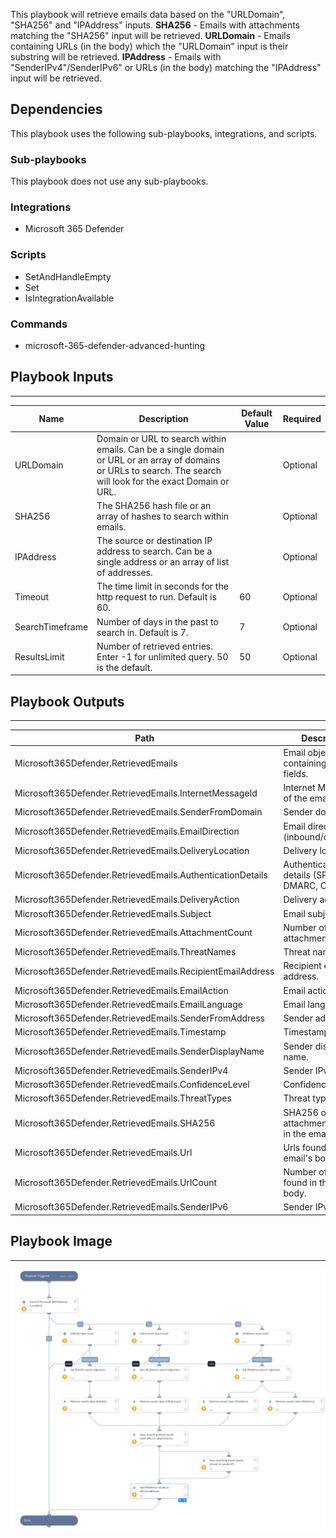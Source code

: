 This playbook will retrieve emails data based on the "URLDomain", "SHA256" and "IPAddress" inputs.
**SHA256** - Emails with attachments matching the "SHA256" input will be retrieved.
**URLDomain** - Emails containing URLs (in the body) which the "URLDomain" input is their substring will be retrieved.
**IPAddress** - Emails with "SenderIPv4"/SenderIPv6" or URLs (in the body) matching the "IPAddress" input will be retrieved.

## Dependencies
This playbook uses the following sub-playbooks, integrations, and scripts.

### Sub-playbooks
This playbook does not use any sub-playbooks.

### Integrations
* Microsoft 365 Defender

### Scripts
* SetAndHandleEmpty
* Set
* IsIntegrationAvailable

### Commands
* microsoft-365-defender-advanced-hunting

## Playbook Inputs
---

| **Name** | **Description** | **Default Value** | **Required** |
| --- | --- | --- | --- |
| URLDomain | Domain or URL to search within emails. Can be a single domain or URL or an array of domains or URLs to search. The search will look for the exact Domain or URL. |  | Optional |
| SHA256 | The SHA256 hash file or an array of hashes to search within emails. |  | Optional |
| IPAddress | The source or destination IP address to search. Can be a single address or an array of list of addresses. |  | Optional |
| Timeout | The time limit in seconds for the http request to run. Default is 60. | 60 | Optional |
| SearchTimeframe | Number of days in the past to search in. Default is 7. | 7 | Optional |
| ResultsLimit | Number of retrieved entries.  Enter -1 for unlimited query. 50 is the default. | 50 | Optional |

## Playbook Outputs
---

| **Path** | **Description** | **Type** |
| --- | --- | --- |
| Microsoft365Defender.RetrievedEmails | Email objects containing relevant fields. | string |
| Microsoft365Defender.RetrievedEmails.InternetMessageId | Internet Message ID of the email. | string |
| Microsoft365Defender.RetrievedEmails.SenderFromDomain | Sender domain. | string |
| Microsoft365Defender.RetrievedEmails.EmailDirection | Email direction \(inbound/outbound\). | string |
| Microsoft365Defender.RetrievedEmails.DeliveryLocation | Delivery location. | string |
| Microsoft365Defender.RetrievedEmails.AuthenticationDetails | Authentication details \(SPF, DKIM, DMARC, CompAuth\) | string |
| Microsoft365Defender.RetrievedEmails.DeliveryAction | Delivery action. | string |
| Microsoft365Defender.RetrievedEmails.Subject | Email subject. | string |
| Microsoft365Defender.RetrievedEmails.AttachmentCount | Number of attachments. | string |
| Microsoft365Defender.RetrievedEmails.ThreatNames | Threat names. | string |
| Microsoft365Defender.RetrievedEmails.RecipientEmailAddress | Recipient email address. | string |
| Microsoft365Defender.RetrievedEmails.EmailAction | Email action. | string |
| Microsoft365Defender.RetrievedEmails.EmailLanguage | Email language. | string |
| Microsoft365Defender.RetrievedEmails.SenderFromAddress | Sender address. | string |
| Microsoft365Defender.RetrievedEmails.Timestamp | Timestamp. | string |
| Microsoft365Defender.RetrievedEmails.SenderDisplayName | Sender display name. | string |
| Microsoft365Defender.RetrievedEmails.SenderIPv4 | Sender IPv4 | string |
| Microsoft365Defender.RetrievedEmails.ConfidenceLevel | Confidence level | string |
| Microsoft365Defender.RetrievedEmails.ThreatTypes | Threat types | string |
| Microsoft365Defender.RetrievedEmails.SHA256 | SHA256 of the attachments \(if exist in the email\). | string |
| Microsoft365Defender.RetrievedEmails.Url | Urls found in the email's body. | string |
| Microsoft365Defender.RetrievedEmails.UrlCount | Number of URLs found in the email's body. | string |
| Microsoft365Defender.RetrievedEmails.SenderIPv6 | Sender IPv6. | unknown |

## Playbook Image
---
![Microsoft 365 Defender - Indicators Hunt](../doc_files/Microsoft_365_Defender_-_Indicators_Hunt.png)